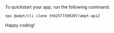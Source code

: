To quickstart your app, run the following command: 

```bash
npx @ampt/cli clone th62577399207/ampt-api2
```

Happy coding!